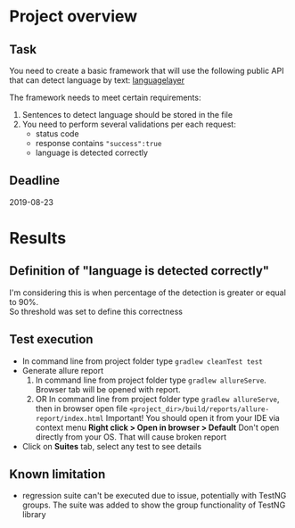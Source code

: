 # Project overview
## Task
You need to create a basic framework that will use the following public API that can detect language by text:
[languagelayer](https://languagelayer.com)

The framework needs to meet certain requirements:
1) Sentences to detect language should be stored in the file
2) You need to perform several validations per each request:
    * status code
    * response contains `"success":true`
    * language is detected correctly

## Deadline
2019-08-23

# Results
## Definition of "language is detected correctly"
I'm considering this is when percentage of the detection is greater or equal to 90%.<br>
So threshold was set to define this correctness

## Test execution
* In command line from project folder type `gradlew cleanTest test`
* Generate allure report
  1. In command line from project folder type `gradlew allureServe`. Browser tab will be opened with report.
  2. OR In command line from project folder type `gradlew allureServe`, then in browser open file `<project_dir>/build/reports/allure-report/index.html`
  Important! You should open it from your IDE via context menu **Right click > Open in browser > Default**
  Don't open directly from your OS. That will cause broken report
* Click on **Suites** tab, select any test to see details

## Known limitation
* regression suite can't be executed due to issue, potentially with TestNG groups.
The suite was added to show the group functionality of TestNG library
